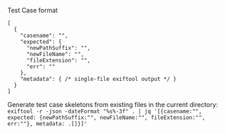 
Test Case format
```
[
  {
    "casename": "",
    "expected": {
      "newPathSuffix": "",
      "newFileName": "",
      "fileExtension": "",
      "err": ""
    },
    "metadata": { /* single-file exiftool output */ }
  }
]
```

Generate test case skeletons from existing files in the current directory:
```exiftool -r -json -dateFormat "%s%-3f" . | jq '[{casename:"", expected: {newPathSuffix:"", newFileName:"", fileExtension:"", err:""}, metadata: .[]}]'```